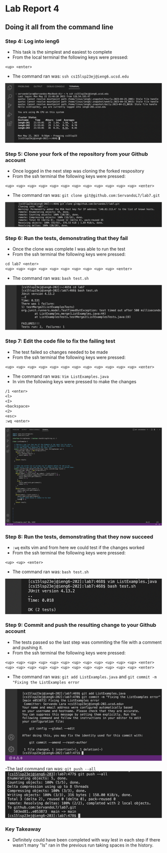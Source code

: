 # Lab Report 4
## Doing it all from the command line

### Step 4: Log into ieng6

- This task is the simplest and easiest to complete
- From the local terminal the following keys were pressed:

```
<up> <enter>
```

- The command ran was: ```ssh cs15lsp23ej@ieng6.ucsd.edu```

![Image](Logginginssh.png)

### Step 5: Clone your fork of the repository from your Github account

- Once logged in the next step was cloning the forked respository
- From the ssh terminal the following keys were pressed:

```
<up> <up> <up> <up> <up> <up> <up> <up> <up> <up> <up> <up> <enter>
```

- The command ran was: ```git clone git@github.com:ServandoL7/lab7.git```

![Image](cloningrespository.png)

### Step 6: Run the tests, demonstrating that they fail

- Once the clone was complete I was able to run the test
- From the ssh terminal the following keys were pressed:

```
cd lab7 <enter>
<up> <up> <up> <up> <up> <up> <up> <up> <up> <up> <enter>
```

- The command ran was: ```bash test.sh```

![Image](Runningtestfail.png)

### Step 7: Edit the code file to fix the failing test

- The test failed so changes needed to be made
- From the ssh terminal the following keys were pressed:

```
<up> <up> <up> <up> <up> <up> <up> <up> <up> <up> <up> <up> <enter>
```

- The command ran was: ```Vim ListExamples.java```
- In vim the following keys were pressed to make the changes

```
/1 <enter>
<l>
<I>
<backspace>
<2>
<esc>
:wq <enter>
```

![Image](VimEdits.png)

### Step 8: Run the tests, demonstrating that they now succeed

- ```:wq``` exits vim and from here we could test if the changes worked
- From the ssh terminal the following keys were pressed:

```
<up> <up> <enter>
```

- The command ran was: ```bash test.sh```

![Image](runTestsuccess.png)

### Step 9: Commit and push the resulting change to your Github account

- The tests passed so the last step was commiting the file with a comment and pushing it.
- From the ssh terminal the following keys were pressed:

```
<up> <up> <up> <up> <up> <up> <up> <up> <up> <up> <up> <up> <enter>
<up> <up> <up> <up> <up> <up> <up> <up> <up> <up> <up> <up> <enter>
```

- The command ran was: ```git add ListExamples.java``` and ```git commit -m "Fixing the ListExamples error```

![Image](commitchanges.png)

-The last command ran was: ```git push --all```
![Image](gitpush.png)
### Key Takeaway

- Definitely could have been completed with way lest <up> in each step if there wasn't many "ls" ran in the previous run taking spaces in the history.
